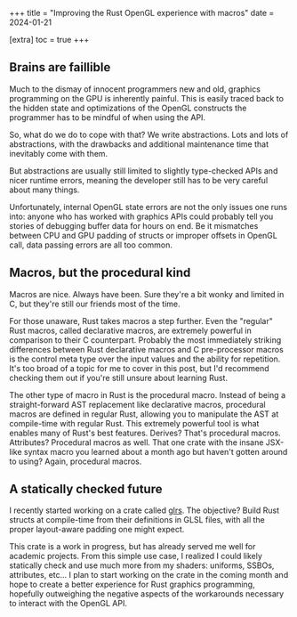 +++
title = "Improving the Rust OpenGL experience with macros"
date = 2024-01-21

[extra]
toc = true
+++

## Brains are faillible

Much to the dismay of innocent programmers new and old, graphics programming on
the GPU is inherently painful.
This is easily traced back to the hidden state and optimizations of the OpenGL
constructs the programmer has to be mindful of when using the API.

So, what do we do to cope with that? We write abstractions. Lots and lots of
abstractions, with the drawbacks and additional maintenance time that
inevitably come with them.

But abstractions are usually still limited to slightly type-checked APIs and
nicer runtime errors, meaning the developer still has to be very careful about
many things.

Unfortunately, internal OpenGL state errors are not the only issues one runs
into: anyone who has worked with graphics APIs could probably tell you stories
of debugging buffer data for hours on end. Be it mismatches between CPU and GPU
padding of structs or improper offsets in OpenGL call, data passing errors are
all too common.

## Macros, but the procedural kind

Macros are nice. Always have been. Sure they're a bit wonky and limited in C,
but they're still our friends most of the time.

For those unaware, Rust takes macros a step further. Even the "regular" Rust
macros, called declarative macros, are extremely powerful in comparison to
their C counterpart. Probably the most immediately striking differences between
Rust declarative macros and C pre-processor macros is the control meta type
over the input values and the ability for repetition. It's too broad of a topic
for me to cover in this post, but I'd recommend checking them out if you're
still unsure about learning Rust.

The other type of macro in Rust is the procedural macro. Instead of being a
straight-forward AST replacement like declarative macros, procedural macros
are defined in regular Rust, allowing you to manipulate the AST at compile-time
with regular Rust.
This extremely powerful tool is what enables many of Rust's best features.
Derives? That's procedural macros. Attributes? Procedural macros as well. That
one crate with the insane JSX-like syntax macro you learned about a month ago
but haven't gotten around to using? Again, procedural macros.

## A statically checked future

I recently started working on a crate called [glrs]. The objective? Build Rust
structs at compile-time from their definitions in GLSL files, with all the
proper layout-aware padding one might expect.

[glrs]: https://crates.io/crates/glrs

This crate is a work in progress, but has already served me well for academic
projects. From this simple use case, I realized I could likely statically check
and use much more from my shaders: uniforms, SSBOs, attributes, etc...
I plan to start working on the crate in the coming month and hope to create a
better experience for Rust graphics programming, hopefully outweighing the
negative aspects of the workarounds necessary to interact with the OpenGL API.
